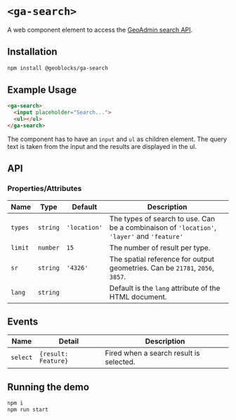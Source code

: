 # `<ga-search>`

A web component element to access the [GeoAdmin search API](https://api3.geo.admin.ch/services/sdiservices.html#search).

## Installation

```sh
npm install @geoblocks/ga-search
```

## Example Usage
```html
<ga-search>
  <input placeholder="Search...">
  <ul></ul>
</ga-search>
```

The component has to have an `input` and `ul` as children element. The query text is taken from the input and the results are displayed in the ul.

## API

### Properties/Attributes

| Name    | Type     | Default      | Description
| ------- | -------- | ------------ | -----------
| `types` | `string` | `'location'` | The types of search to use. Can be a combinaison of `'location'`, `'layer'` and `'feature'`
| `limit` | `number` | `15`         | The number of result per type.
| `sr`    | `string` | `'4326'`     | The spatial reference for output geometries. Can be `21781`, `2056`, `3857`.
| `lang`  | `string` |              | Default is the `lang` attribute of the HTML document.

## Events

| Name     | Detail              | Description
| -------- | ------------------- | -----------
| `select` | `{result: Feature}` | Fired when a search result is selected.

## Running the demo

```bash
npm i
npm run start
```
